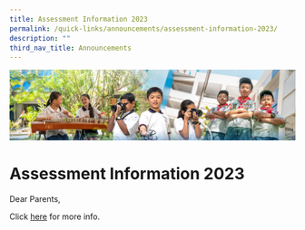 ```yaml
---
title: Assessment Information 2023
permalink: /quick-links/announcements/assessment-information-2023/
description: ""
third_nav_title: Announcements
---
```

![](/images/AboutUs.jpg)

Assessment Information 2023
===========================

Dear Parents,  
  
Click [here](/for-parents/assessment-information-2023/) for more info.